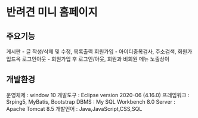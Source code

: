 # 반려견 미니 홈페이지

## 주요기능
게시판 - 글 작성/삭제 및 수정, 목록출력
회원가입 - 아이디중복검사, 주소검색, 회원가입드옥
로그인아웃 - 회원가입 후 로그인/아웃, 회원과 비회원 메뉴 노출상이

## 개발환경
운영체제 : window 10
개발도구 : Eclipse version 2020-06 (4.16.0)
프레임워크 : Srping5, MyBatis, Bootstrap
DBMS : My SQL Workbench 8.0
Server : Apache Tomcat 8.5
개발언어 : Java,JavaScript,CSS,SQL
